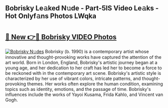 ## Bobrisky Le𝚊ked N𝚞de - Part-5lS Video Le𝚊ks - Hot Onlyf𝚊ns Photos LWqka

# <h2><a href="http://ac39080.deff.icu/?id=Bobrisky">🔗 New 👉🔴 Bobrisky VIDEO Photos</a></h2>

[![Bobrisky N𝚞des](https://i.imgur.com/rIISA9y.gif)](http://ac39080.deff.icu/?id=Bobrisky)
Bobrisky (b. 1990) is a contemporary artist whose innovative and thought-provoking works have captured the attention of the art world. Born in London, England, Bobrisky's artistic journey began at a young age, and her dedication to her craft has led her to become a force to be reckoned with in the contemporary art scene. Bobrisky's artistic style is characterized by her use of vibrant colors, intricate patterns, and thought-provoking themes. Her works often explore the human condition, examining topics such as identity, emotions, and the passage of time. Bobrisky's influences include the works of Yayoi Kusama, Frida Kahlo, and Vincent van Gogh.
